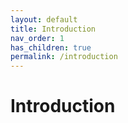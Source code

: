 ```yaml
---
layout: default
title: Introduction
nav_order: 1
has_children: true
permalink: /introduction
---
```


# [](#introduction)Introduction
